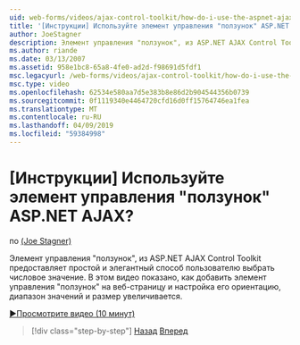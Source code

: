 ```yaml
---
uid: web-forms/videos/ajax-control-toolkit/how-do-i-use-the-aspnet-ajax-slider-control
title: '[Инструкции] Используйте элемент управления "ползунок" ASP.NET AJAX? | Документы Майкрософт'
author: JoeStagner
description: Элемент управления "ползунок", из ASP.NET AJAX Control Toolkit предоставляет простой и элегантный способ пользователю выбрать числовое значение. В этом видео показано, как ad...
ms.author: riande
ms.date: 03/13/2007
ms.assetid: 958e1bc8-65a8-4fe0-ad2d-f98691d5fdf1
msc.legacyurl: /web-forms/videos/ajax-control-toolkit/how-do-i-use-the-aspnet-ajax-slider-control
msc.type: video
ms.openlocfilehash: 62534e580aa7d5e383b8e86d2b904544356b0739
ms.sourcegitcommit: 0f1119340e4464720cfd16d0ff15764746ea1fea
ms.translationtype: MT
ms.contentlocale: ru-RU
ms.lasthandoff: 04/09/2019
ms.locfileid: "59384998"
---
```

# <a name="how-do-i-use-the-aspnet-ajax-slider-control"></a>[Инструкции] Используйте элемент управления "ползунок" ASP.NET AJAX?

по [(Joe Stagner)](https://github.com/JoeStagner)

Элемент управления "ползунок", из ASP.NET AJAX Control Toolkit предоставляет простой и элегантный способ пользователю выбрать числовое значение. В этом видео показано, как добавить элемент управления "ползунок" на веб-страницу и настройка его ориентацию, диапазон значений и размер увеличивается.

[&#9654;Просмотрите видео (10 минут)](https://channel9.msdn.com/Blogs/ASP-NET-Site-Videos/how-do-i-use-the-aspnet-ajax-slider-control)

> [!div class="step-by-step"]
> [Назад](how-do-i-use-the-aspnet-ajax-confirmbutton-extender.md)
> [Вперед](how-do-i-use-the-aspnet-ajax-autocomplete-control.md)
